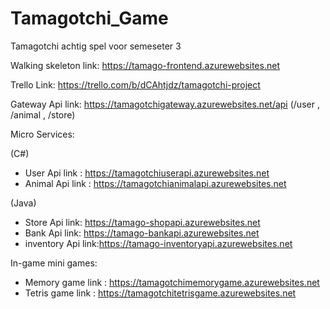 # Tamagotchi_Game
Tamagotchi achtig spel voor semeseter 3

Walking skeleton link: https://tamago-frontend.azurewebsites.net

Trello Link: https://trello.com/b/dCAhtjdz/tamagotchi-project

Gateway Api link: https://tamagotchigateway.azurewebsites.net/api  (/user , /animal , /store)

Micro Services:

(C#)
- User      Api link   : https://tamagotchiuserapi.azurewebsites.net
- Animal    Api link : https://tamagotchianimalapi.azurewebsites.net

(Java)
- Store     Api link: https://tamago-shopapi.azurewebsites.net
- Bank      Api link: https://tamago-bankapi.azurewebsites.net
- inventory Api link:https://tamago-inventoryapi.azurewebsites.net

In-game mini games:

- Memory game link : https://tamagotchimemorygame.azurewebsites.net 
- Tetris game link : https://tamagotchitetrisgame.azurewebsites.net

